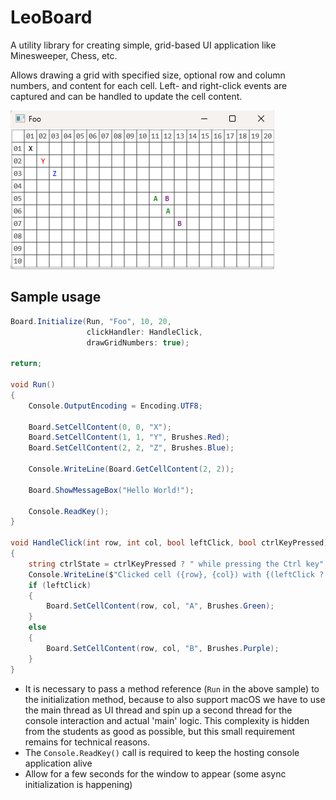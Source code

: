 ﻿# LeoBoard

A utility library for creating simple, grid-based UI application like Minesweeper, Chess, etc.

Allows drawing a grid with specified size, optional row and column numbers, and content for each cell.
Left- and right-click events are captured and can be handled to update the cell content.

![sample_run.png](https://raw.githubusercontent.com/markushaslinger/pose_leo_board/master/sample_run.png)

## Sample usage

```csharp
Board.Initialize(Run, "Foo", 10, 20,
                 clickHandler: HandleClick,
                 drawGridNumbers: true);

return;

void Run()
{
    Console.OutputEncoding = Encoding.UTF8;
    
    Board.SetCellContent(0, 0, "X");
    Board.SetCellContent(1, 1, "Y", Brushes.Red);
    Board.SetCellContent(2, 2, "Z", Brushes.Blue);
    
    Console.WriteLine(Board.GetCellContent(2, 2));
    
    Board.ShowMessageBox("Hello World!");
    
    Console.ReadKey();
}

void HandleClick(int row, int col, bool leftClick, bool ctrlKeyPressed)
{
    string ctrlState = ctrlKeyPressed ? " while pressing the Ctrl key" : string.Empty;
    Console.WriteLine($"Clicked cell ({row}, {col}) with {(leftClick ? "left" : "right")} mouse button{ctrlState}");
    if (leftClick)
    {
        Board.SetCellContent(row, col, "A", Brushes.Green);
    }
    else
    {
        Board.SetCellContent(row, col, "B", Brushes.Purple);
    }
}
```

- It is necessary to pass a method reference (`Run` in the above sample) to the initialization method, because to also support macOS we have to use the main thread as UI thread and spin up a second thread for the console interaction and actual 'main' logic. This complexity is hidden from the students as good as possible, but this small requirement remains for technical reasons.
- The `Console.ReadKey()` call is required to keep the hosting console application alive
- Allow for a few seconds for the window to appear (some async initialization is happening)